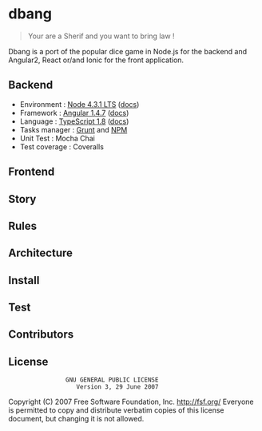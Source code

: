 # dbang
> Your are a Sherif and you want to bring law !

Dbang is a port of the popular dice game in Node.js for the backend and Angular2, React or/and Ionic for the front application.

## Backend

* Environment : [Node 4.3.1 LTS](https://nodejs.org/en/) ([docs](https://nodejs.org/dist/latest-v4.x/docs/api/))
* Framework : [Angular 1.4.7](https://angularjs.org) ([docs](https://code.angularjs.org/1.4.7/docs/api))
* Language : [TypeScript 1.8](http://www.typescriptlang.org/) ([docs](https://github.com/Microsoft/TypeScript/blob/master/doc/spec.md))
* Tasks manager : [Grunt](http://gruntjs.com/) and [NPM](https://www.npmjs.com/)
* Unit Test : Mocha Chai
* Test coverage : Coveralls

## Frontend

## Story

## Rules

## Architecture

## Install

## Test

## Contributors

## License

                    GNU GENERAL PUBLIC LICENSE
                       Version 3, 29 June 2007

 Copyright (C) 2007 Free Software Foundation, Inc. <http://fsf.org/>
 Everyone is permitted to copy and distribute verbatim copies
 of this license document, but changing it is not allowed.



